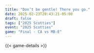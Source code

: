 ```yaml
---
title: "Don’t be gentle! There you go."
date: 2025-02-23T20:43:21-05:00
draft: false
tags: ["2025 Scotties"]
event: "2025 Scotties"
game: "Final - CA vs MB-E"
---
```

{{< game-details >}}
<!--more-->

